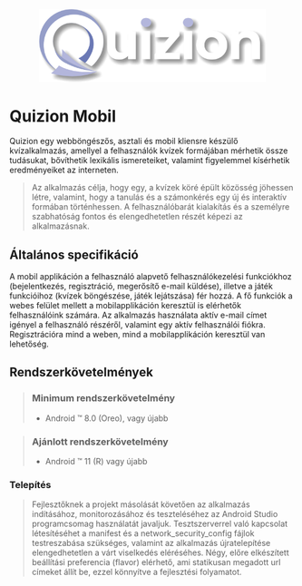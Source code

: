 <p align="center"><img src="https://github.com/Erdodif/Quizion_Backend/blob/master/public/images/logo.png" width="400"> </p>

# Quizion Mobil

Quizion egy webböngészős, asztali és mobil kliensre készülő kvízalkalmazás, amellyel a felhasználók kvízek formájában mérhetik össze tudásukat, bővíthetik lexikális ismereteiket, valamint figyelemmel kísérhetik eredményeiket az interneten. 
> Az alkalmazás célja, hogy egy, a kvízek köré épült közösség jöhessen létre, valamint, hogy a tanulás és a számonkérés egy új és interaktív formában történhessen. A felhasználóbarát kialakítás és a személyre szabhatóság fontos és elengedhetetlen részét képezi az alkalmazásnak.

## Általános specifikáció
A mobil applikáción a felhasználó alapvető felhasználókezelési funkciókhoz (bejelentkezés, regisztráció, megerősítő e-mail küldése), illetve a játék funkcióihoz (kvízek böngészése, játék lejátszása) fér hozzá. A fő funkciók a webes felület mellett a mobilapplikáción keresztül is elérhetők felhasználóink számára. Az alkalmazás használata aktív e-mail címet igényel a felhasználó részéről, valamint egy aktív felhasználói fiókra. Regisztrációra mind a weben, mind a mobilapplikáción keresztül van lehetőség.

##	Rendszerkövetelmények
> ### Minimum rendszerkövetelmény
> - Android ™ 8.0 (Oreo), vagy újabb

> ### Ajánlott rendszerkövetelmény
> - Android ™ 11 (R) vagy újabb

### Telepítés
> Fejlesztőknek a projekt másolását követően az alkalmazás indításához, monitorozásához és teszteléséhez az Android Studio programcsomag használatát javaljuk. Tesztszerverrel való kapcsolat létesítéséhet a manifest és a network_security_config fájlok testreszabása szükséges, valamint az alkalmazás újratelepítése elengedhetetlen a várt viselkedés eléréséhes.
Négy, előre elkészített beállítási preferencia (flavor) elérhető, ami statikusan megadott url címeket állít be, ezzel könnyítve a fejlesztési folyamatot.

